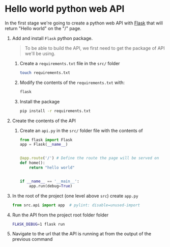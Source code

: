 # Hello world python web API

In the first stage we're going to create a python web API with [Flask](https://flask.palletsprojects.com/en/2.2.x/quickstart/) that will return "Hello world" on the "/" page.

1. Add and install `Flask` python package.

    >To be able to build the API, we first need to get the package of API we'll be using.

    1. Create a `requirements.txt` file in the `src/` folder

        ```sh
        touch requirements.txt
        ```

    2. Modify the contents of the `requirements.txt` with:

        ```txt
        flask
        ```

    3. Install the package

        ```sh
        pip install -r requirements.txt
        ```

2. Create the contents of the API

    1. Create an `api.py` in the `src/` folder file with the contents of

        ```python
        from flask import Flask
        app = Flask(__name__)


        @app.route('/') # Define the route the page will be served on
        def home():
            return "hello world"


        if __name__ == '__main__':
            app.run(debug=True)
        ```

3. In the root of the project (one level above `src`) create `app.py`

    ```py
    from src.api import app  # pylint: disable=unused-import
    ```

4. Run the API from the project root folder folder

    ```sh
    FLASK_DEBUG=1 flask run
    ```

5. Navigate to the url that the API is running at from the output of the previous command
